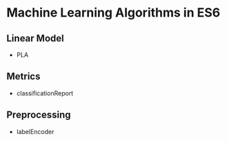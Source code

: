 # Machine Learning Algorithms in ES6

## Linear Model
- PLA

## Metrics
- classificationReport

## Preprocessing
- labelEncoder
